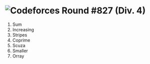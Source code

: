 # ![Codeforces Round #827 (Div. 4)](https://codeforces.com/contest/1742)

1. Sum
2. Increasing
3. Stripes
4. Coprime
5. Scuza
6. Smaller
7. Orray
